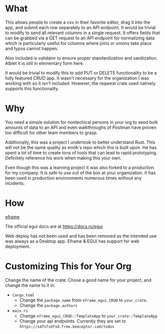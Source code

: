 # What
This allows people to create a csv in their favorite editor, drag it into the app, and submit each row separately
to an API endpoint. It would be trivial to modify to send all relevant columns in a single request. It offers 
fields that can be grabbed via a GET request to an API endpoint for normalizing data which is particularly useful 
for columns where joins or unions take place and typos cannot happen. 

Also included is validator to ensure proper standardization and sanitization. Albiet it is still in elementary form here.

It would be trivial to modify this to add PUT or DELETE functionality to be a fully featured CRUD app. It
wasn't necessary for the organization I was working with so it isn't included. However, the reqwest crate used natively
supports this functionality.


# Why

You need a simple solution for nontechical persons in your org to send bulk amounts of data to an API and even 
walkthroughs of Postman have proven too difficult for other team members to grasp.

Additionally, this was a project I undertook to better understand Rust. This will not be the same quality as emilk's 
repo which this is built upon. He has spent a lot of time to create tons of tools that can lead
to rapid prototyping. Definitely reference his work when making this your own. 

Even though this was a learning project it was also forked to a production for my company. It is safe to use
out of the box at your organization. It has been used in production environments numerous times without any incidents.



# How

[eframe](https://github.com/emilk/egui/tree/master/crates/eframe)

The official egui docs are at <https://docs.rs/egui>

Web deploy has not been used and has been removed as the intended use was always as a Desktop app. Eframe & EGUI has
support for web deployment.  


# Customizing This for Your Org

Change the name of the crate: Chose a good name for your project, and change the name to it in:
* `Cargo.toml`
  * Change the `package.name` from `eframe_egui_CRUD` to `your_crate`.
  * Change the `package.authors`
* `main.rs`
  * Change `eframe_egui_CRUD::TemplateApp` to `your_crate::TemplateApp`
  * Change your api endpoints. Currently they are set to `https://sdfsfsdfsd.free.beeceptor.com/todos`
